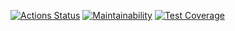 [![Actions Status](https://github.com/Zithen/python-project-50/actions/workflows/hexlet-check.yml/badge.svg)](https://github.com/Zithen/python-project-50/actions)
[![Maintainability](https://api.codeclimate.com/v1/badges/4a22630d115785218805/maintainability)](https://codeclimate.com/github/Zithen/python-project-50/maintainability)
[![Test Coverage](https://api.codeclimate.com/v1/badges/4a22630d115785218805/test_coverage)](https://codeclimate.com/github/Zithen/python-project-50/test_coverage)